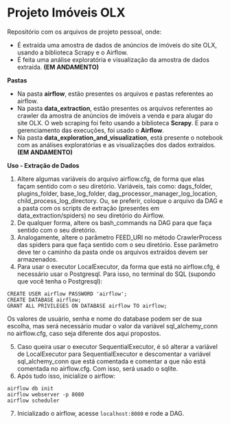 # Projeto Imóveis OLX

Repositório com os arquivos de projeto pessoal, onde:
- É extraída uma amostra de dados de anúncios de imóveis do site OLX, usando a biblioteca Scrapy e o Airflow.
- É feita uma análise exploratória e visualização da amostra de dados extraída. **(EM ANDAMENTO)**

**Pastas**
<b></b>
- Na pasta **airflow**, estão presentes os arquivos e pastas referentes ao airflow.
- Na pasta **data_extraction**, estão presentes os arquivos referentes ao crawler da amostra de anúncios de imóveis a venda e para alugar do site OLX. O web scraping foi feito usando a biblioteca **Scrapy**. E para o gerenciamento das execuções, foi usado o **Airflow**.
- Na pasta **data_exploration_and_visualization**, está presente o notebook com as análises exploratórias e as visualizações dos dados extraídos. **(EM ANDAMENTO)**

**Uso - Extração de Dados**
<b></b>
1. Altere algumas variáveis do arquivo airflow.cfg, de forma que elas façam sentido com o seu diretório. Variáveis, tais como: dags_folder, plugins_folder, base_log_folder, dag_processor_manager_log_location, child_process_log_directory. Ou, se preferir, coloque o arquivo da DAG e a pasta com os scripts de extração (presentes em data_extraction/spiders) no seu diretório do Airflow.
2. De qualquer forma, altere os bash_commands na DAG para que faça sentido com o seu diretório.
3. Analogamente, altere o parâmetro FEED_URI no método CrawlerProcess das spiders para que faça sentido com o seu diretório. Esse parâmetro deve ter o caminho da pasta onde os arquivos extraídos devem ser armazenados.
4. Para usar o executor LocalExecutor, da forma que está no airflow.cfg, é necessário usar o Postgresql. Para isso, no terminal do SQL (supondo que você tenha o Postgresql):
```
CREATE USER airflow PASSWORD 'airflow';
CREATE DATABASE airflow;
GRANT ALL PRIVILEGES ON DATABASE airflow TO airflow;
```
Os valores de usuário, senha e nome do database podem ser de sua escolha, mas será necessário mudar o valor da variável sql_alchemy_conn no airflow.cfg, caso seja diferente dos aqui propostos.

5. Caso queira usar o executor SequentialExecutor, é só alterar a variável de LocalExecutor para SequentialExecutor e descomentar a variável sql_alchemy_conn que está comentada e comentar a que não está comentada no airflow.cfg. Com isso, será usado o sqlite.
6. Após tudo isso, inicialize o airflow:
```
airflow db init
airflow webserver -p 8080
airflow scheduler
```
7. Inicializado o airflow, acesse ```localhost:8080``` e rode a DAG.
